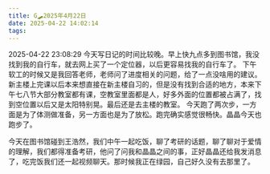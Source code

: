 ```yaml
---
title: G🛹2025年4月22日
date: 2025-04-22 14:02:14
tags:
---
```

2025-04-22 23:08:29
今天写日记的时间比较晚。早上快九点多到图书馆，我没找到我的自行车，就去网上买了一个定位器，以后更容易找我的自行车了。
下午软工的时候又是我回答老师，老师问了进度相关的问题，给了一点没啥用的建议。
新主楼上完课以后本来想直接在新主楼自习的，但是没有找到合适的地方，本来下午七八节大部分教室都有课，空教室里面都是人，好多外面的位置都被占满了，找到空位置以后又是太阳特别晃。最后还是去主楼的教室。
今天跑了两次步，一方面是为了体测做准备，另一方面也是为了放松。跑完确实感觉很畅快。晶晶今天也跑步了。

今天在图书馆碰到王浩然，我们中午一起吃饭，聊了考研的话题，聊了聊对于爱情的理解，我们都得准备考研，他问了问我和晶晶之间的事，正好晶晶还给我发消息了，吃完饭我们还一起视频聊天。那时候我正在绿园，自己好久没有去那里了。
